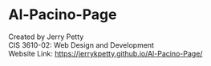 # Al-Pacino-Page
Created by Jerry Petty\
CIS 3610-02: Web Design and Development\
Website Link: https://jerrykpetty.github.io/Al-Pacino-Page/
